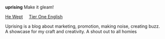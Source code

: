 <span style="font-size:3 em; font-weight: 700;">uprising</span>&nbsp;Make it gleam!

[He Wept](https://he-wept.github.io/1/)&nbsp;&nbsp;&nbsp;&nbsp;&nbsp;[Tier One English](https://tier-one-english.github.io/entrada/)

Uprising is a blog about marketing, promotion, making noise, creating buzz. A showcase for my craft and creativity. A shout out to all homies
